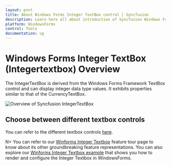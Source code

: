 ```yaml
---
layout: post
title: About Windows Forms Integer TextBox control | Syncfusion
description: Learn here all about introduction of Syncfusion Windows Forms Integer TextBox (Integertextbox) control, its elements and more details.
platform: WindowsForms
control: Tools
documentation: ug
---
```


# Windows Forms Integer TextBox (Integertextbox) Overview

The IntegerTextBox is derived from the Windows Forms Framework TextBox control and can display integer data type values. It exhibits properties similar to that of the CurrencyTextBox.

![Overview of Syncfusion IntegerTextBox](Overview_images/Overview_img438.png) 

## Choose between different textbox controls

You can refer to the different textbox controls [here](https://help.syncfusion.com/windowsforms/numeric-textbox/overview#choose-between-different-textbox-controls).

N> You can refer to our [Winforms Integer Textbox](https://www.syncfusion.com/winforms-ui-controls/integertextbox) feature tour page to know about its other groundbreaking feature representations. You can also explore our [Winforms Integer Textbox example](https://github.com/syncfusion/winforms-demos) that shows you how to render and configure the Integer Textbox in WindowsForms.